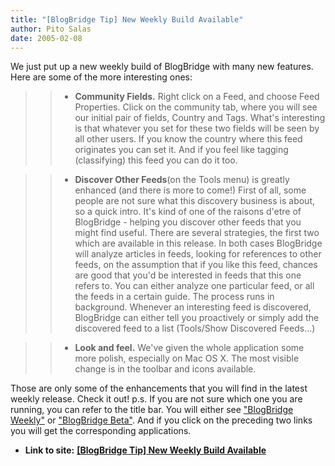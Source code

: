 ```yaml
---
title: "[BlogBridge Tip] New Weekly Build Available"
author: Pito Salas
date: 2005-02-08
---
```


We just put up a new weekly build of BlogBridge with many new features. Here
are some of the more interesting ones:

>>

>>   * **Community Fields.** Right click on a Feed, and choose Feed
Properties. Click on the community tab, where you will see our initial pair of
fields, Country and Tags. What's interesting is that whatever you set for
these two fields will be seen by all other users. If you know the country
where this feed originates you can set it. And if you feel like tagging
(classifying) this feed you can do it too.

>>   * **Discover Other Feeds**(on the Tools menu) is greatly enhanced (and
there is more to come!) First of all, some people are not sure what this
discovery business is about, so a quick intro. It's kind of one of the raisons
d'etre of BlogBridge - helping you discover other feeds that you might find
useful. There are several strategies, the first two which are available in
this release. In both cases BlogBridge will analyze articles in feeds, looking
for references to other feeds, on the assumption that if you like this feed,
chances are good that you'd be interested in feeds that this one refers to.
You can either analyze one particular feed, or all the feeds in a certain
guide.  The process runs in background. Whenever an interesting feed is
discovered, BlogBridge can either tell you proactively or simply add the
discovered feed to a list (Tools/Show Discovered Feeds…)

>>   * **Look and feel.** We've given the whole application some more polish,
especially on Mac OS X. The most visible change is in the toolbar and icons
available.

Those are only some of the enhancements that you will find in the latest
weekly release. Check it out! p.s. If you are not sure which one you are
running, you can refer to the title bar. You will either see ["BlogBridge
Weekly"](<http://www.blogbridge.com/install/weekly/blogbridge.jnlp>) or
["BlogBridge Beta"](<http://www.blogbridge.com/install/beta/blogbridge.jnlp>).
And if you click on the preceding two links you will get the corresponding
applications.


* **Link to site:** **[[BlogBridge Tip] New Weekly Build Available](None)**
